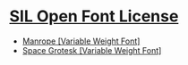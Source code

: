 # [SIL Open Font License](OFL.txt)

* [Manrope \[Variable Weight Font\]](../../src/resources/fonts/BodyFont.ttf)
* [Space Grotesk \[Variable Weight Font\]](../../src/resources/fonts/HeadderFont.ttf)
